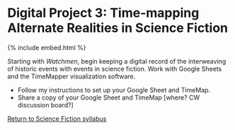 # Digital Project 3: Time-mapping Alternate Realities in Science Fiction

{% include embed.html %}

Starting with *Watchmen*, begin keeping a digital record of the interweaving of historic events with events in science fiction. Work with Google Sheets and the TimeMapper visualization software. 

* Follow my instructions to set up your Google Sheet and TimeMap.
* Share a copy of your Google Sheet and TimeMap [where? CW discussion board?]











[Return to Science Fiction syllabus](https://ebeshero.github.io/scienceFiction/)







